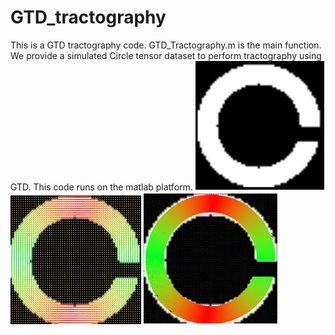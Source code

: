 # GTD_tractography
This is a GTD tractography code.
GTD_Tractography.m is the main function. We provide a simulated Circle tensor dataset to perform tractography using GTD.
This code runs on the matlab platform.
![image](https://github.com/A203-IPIS/GTD_tractography/blob/main/1.png)
![image](https://github.com/A203-IPIS/GTD_tractography/blob/main/2.png)
![image](https://github.com/A203-IPIS/GTD_tractography/blob/main/3.png)
